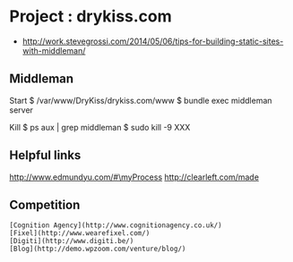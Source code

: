 # Project : drykiss.com

- http://work.stevegrossi.com/2014/05/06/tips-for-building-static-sites-with-middleman/

## Middleman

Start
    $ /var/www/DryKiss/drykiss.com/www
    $ bundle exec middleman server

Kill
    $ ps aux | grep middleman
    $ sudo kill -9 XXX

## Helpful links

http://www.edmundyu.com/#\myProcess
http://clearleft.com/made

## Competition

    [Cognition Agency](http://www.cognitionagency.co.uk/)
    [Fixel](http://www.wearefixel.com/)
    [Digiti](http://www.digiti.be/)
    [Blog](http://demo.wpzoom.com/venture/blog/)
